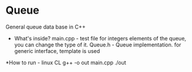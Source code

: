 # Queue
General queue data base in C++

* What's inside?
main.cpp  - test file for integers elements of the queue, you can change the type of it.
Queue.h  - Queue implementation. for generic interface, template is used 

*How to run - linux CL
 g++ -o out main.cpp 
 ./out

